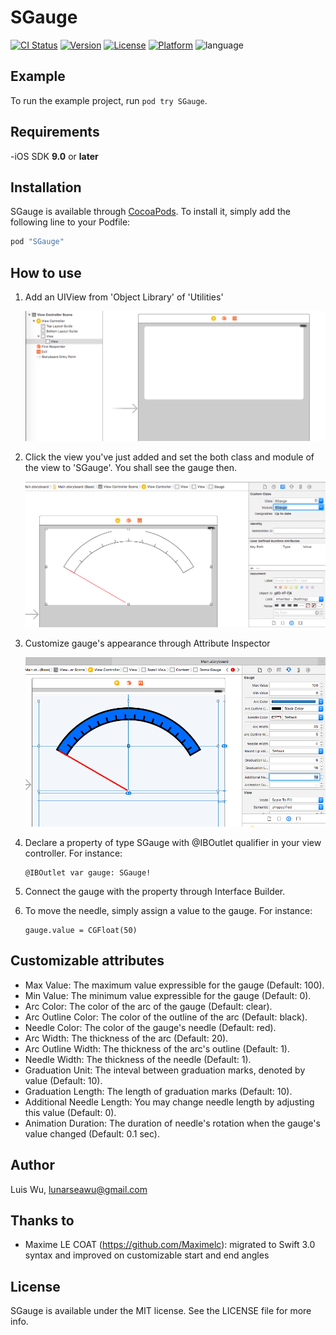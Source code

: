 # SGauge

[![CI Status](https://img.shields.io/travis/luiswdy/SGauge.svg?style=flat)](https://travis-ci.org/luiswdy/SGauge)
[![Version](https://img.shields.io/cocoapods/v/SGauge.svg?style=flat)](http://cocoapods.org/pods/SGauge)
[![License](https://img.shields.io/cocoapods/l/SGauge.svg?style=flat)](http://cocoapods.org/pods/SGauge)
[![Platform](https://img.shields.io/cocoapods/p/SGauge.svg?style=flat)](http://cocoapods.org/pods/SGauge)
![language](https://img.shields.io/badge/Language-%20Swift%20-orange.svg)

## Example

To run the example project, run `pod try SGauge`.

## Requirements

-iOS SDK **9.0** or **later**

## Installation

SGauge is available through [CocoaPods](http://cocoapods.org). To install
it, simply add the following line to your Podfile:

```ruby
pod "SGauge"
```

## How to use
1. Add an UIView from 'Object Library' of 'Utilities'


	<img src="https://raw.githubusercontent.com/luiswdy/SGauge/master/Images/step_1.png">


2. Click the view you've just added and set the both class and module of the view to 'SGauge'. You shall see the gauge then.


	<img src="https://raw.githubusercontent.com/luiswdy/SGauge/master/Images/step_2.png">


3. Customize gauge's appearance through Attribute Inspector


	<img src="https://raw.githubusercontent.com/luiswdy/SGauge/master/Images/step_3.png">


4. Declare a property of type SGauge with @IBOutlet qualifier in your view controller. For instance:
	```
	@IBOutlet var gauge: SGauge!
	```
5. Connect the gauge with the property through Interface Builder.
6. To move the needle, simply assign a value to the gauge. For instance:
	```
	gauge.value = CGFloat(50)
	```

## Customizable attributes

* Max Value: The maximum value expressible for the gauge (Default: 100).
* Min Value: The minimum value expressible for the gauge (Default: 0).
* Arc Color: The color of the arc of the gauge (Default: clear).
* Arc Outline Color: The color of the outline of the arc (Default: black).
* Needle Color: The color of the gauge's needle (Default: red).
* Arc Width: The thickness of the arc (Default: 20).
* Arc Outline Width: The thickness of the arc's outline (Default: 1).
* Needle Width: The thickness of the needle (Default: 1).
* Graduation Unit: The inteval between graduation marks, denoted by value (Default: 10).
* Graduation Length: The length of graduation marks (Default: 10).
* Additional Needle Length: You may change needle length by adjusting this value (Default: 0).
* Animation Duration: The duration of needle's rotation when the gauge's value changed (Default: 0.1 sec).


## Author

Luis Wu, lunarseawu@gmail.com

## Thanks to
* Maxime LE COAT (https://github.com/Maximelc): migrated to Swift 3.0 syntax and improved on customizable start and end angles

## License

SGauge is available under the MIT license. See the LICENSE file for more info.

